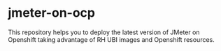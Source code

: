 # jmeter-on-ocp
This repository helps you to deploy the latest version of JMeter on Openshift taking advantage of RH UBI images and Openshift resources.
